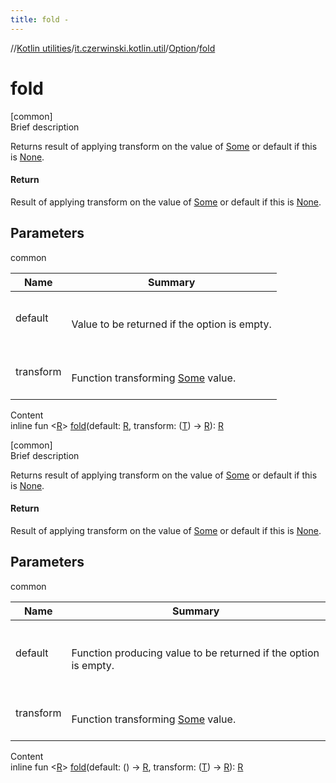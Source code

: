 ```yaml
---
title: fold -
---
```

//[Kotlin utilities](../../index.html)/[it.czerwinski.kotlin.util](../index.html)/[Option](index.html)/[fold](fold.html)



# fold  
[common]  
Brief description  


Returns result of applying transform on the value of [Some](../-some/index.html) or default if this is [None](../-none/index.html).



#### Return  


Result of applying transform on the value of [Some](../-some/index.html) or default if this is [None](../-none/index.html).



## Parameters  
  
common  
  
|  Name|  Summary| 
|---|---|
| default| <br><br>Value to be returned if the option is empty.<br><br>
| transform| <br><br>Function transforming [Some](../-some/index.html) value.<br><br>
  
  
Content  
inline fun <[R](fold.html)> [fold](fold.html)(default: [R](fold.html), transform: ([T](index.html)) -> [R](fold.html)): [R](fold.html)  


[common]  
Brief description  


Returns result of applying transform on the value of [Some](../-some/index.html) or default if this is [None](../-none/index.html).



#### Return  


Result of applying transform on the value of [Some](../-some/index.html) or default if this is [None](../-none/index.html).



## Parameters  
  
common  
  
|  Name|  Summary| 
|---|---|
| default| <br><br>Function producing value to be returned if the option is empty.<br><br>
| transform| <br><br>Function transforming [Some](../-some/index.html) value.<br><br>
  
  
Content  
inline fun <[R](fold.html)> [fold](fold.html)(default: () -> [R](fold.html), transform: ([T](index.html)) -> [R](fold.html)): [R](fold.html)  



